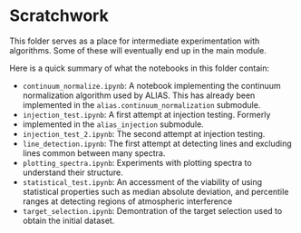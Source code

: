 # Scratchwork

This folder serves as a place for intermediate experimentation with algorithms.
Some of these will eventually end up in the main module.

Here is a quick summary of what the notebooks in this folder contain:

- `continuum_normalize.ipynb`: A notebook implementing the continuum
  normalization algorithm used by ALIAS. This has already been implemented in
  the `alias.continuum_normalization` submodule.
- `injection_test.ipynb`: A first attempt at injection testing. Formerly
- implemented in the `alias_injection` submodule.
- `injection_test_2.ipynb`: The second attempt at injection testing.
- `line_detection.ipynb`: The first attempt at detecting lines and excluding
  lines common between many spectra.
- `plotting_spectra.ipynb`: Experiments with plotting spectra to understand
  their structure.
- `statistical_test.ipynb`: An accessment of the viability of using statistical
  properties such as median absolute deviation, and percentile ranges at
  detecting regions of atmospheric interference
- `target_selection.ipynb`: Demontration of the target selection used to obtain
  the initial dataset.